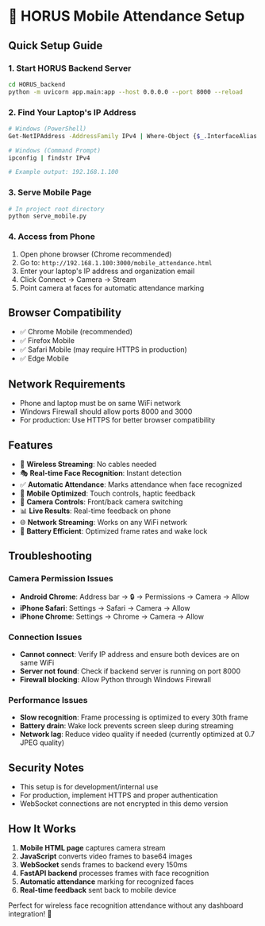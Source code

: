 # 📱 HORUS Mobile Attendance Setup

## Quick Setup Guide

### 1. Start HORUS Backend Server
```bash
cd HORUS_backend
python -m uvicorn app.main:app --host 0.0.0.0 --port 8000 --reload
```

### 2. Find Your Laptop's IP Address
```bash
# Windows (PowerShell)
Get-NetIPAddress -AddressFamily IPv4 | Where-Object {$_.InterfaceAlias -eq "Wi-Fi"}

# Windows (Command Prompt)
ipconfig | findstr IPv4

# Example output: 192.168.1.100
```

### 3. Serve Mobile Page
```bash
# In project root directory
python serve_mobile.py
```

### 4. Access from Phone
1. Open phone browser (Chrome recommended)
2. Go to: `http://192.168.1.100:3000/mobile_attendance.html`
3. Enter your laptop's IP address and organization email
4. Click Connect → Camera → Stream
5. Point camera at faces for automatic attendance marking

## Browser Compatibility
- ✅ Chrome Mobile (recommended)
- ✅ Firefox Mobile
- ✅ Safari Mobile (may require HTTPS in production)
- ✅ Edge Mobile

## Network Requirements
- Phone and laptop must be on same WiFi network
- Windows Firewall should allow ports 8000 and 3000
- For production: Use HTTPS for better browser compatibility

## Features
- 📱 **Wireless Streaming**: No cables needed
- 🎭 **Real-time Face Recognition**: Instant detection
- ✅ **Automatic Attendance**: Marks attendance when face recognized
- 📲 **Mobile Optimized**: Touch controls, haptic feedback
- 🔄 **Camera Controls**: Front/back camera switching
- 📊 **Live Results**: Real-time feedback on phone
- 🌐 **Network Streaming**: Works on any WiFi network
- 🔋 **Battery Efficient**: Optimized frame rates and wake lock

## Troubleshooting

### Camera Permission Issues
- **Android Chrome**: Address bar → 🔒 → Permissions → Camera → Allow
- **iPhone Safari**: Settings → Safari → Camera → Allow
- **iPhone Chrome**: Settings → Chrome → Camera → Allow

### Connection Issues
- **Cannot connect**: Verify IP address and ensure both devices are on same WiFi
- **Server not found**: Check if backend server is running on port 8000
- **Firewall blocking**: Allow Python through Windows Firewall

### Performance Issues
- **Slow recognition**: Frame processing is optimized to every 30th frame
- **Battery drain**: Wake lock prevents screen sleep during streaming
- **Network lag**: Reduce video quality if needed (currently optimized at 0.7 JPEG quality)

## Security Notes
- This setup is for development/internal use
- For production, implement HTTPS and proper authentication
- WebSocket connections are not encrypted in this demo version

## How It Works
1. **Mobile HTML page** captures camera stream
2. **JavaScript** converts video frames to base64 images
3. **WebSocket** sends frames to backend every 150ms
4. **FastAPI backend** processes frames with face recognition
5. **Automatic attendance** marking for recognized faces
6. **Real-time feedback** sent back to mobile device

Perfect for wireless face recognition attendance without any dashboard integration! 🎯
